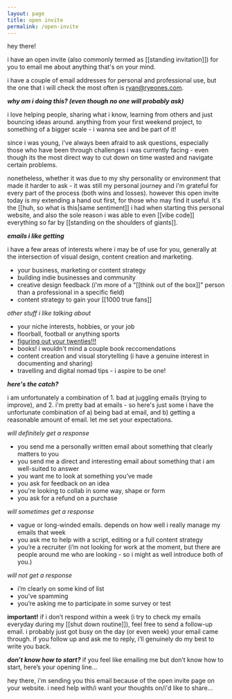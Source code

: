 ```yaml
---
layout: page
title: open invite
permalink: /open-invite
---
```


hey there!

i have an open invite (also commonly termed as [[standing invitation]]) for you to email me about anything that's on your mind.

i have a couple of email addresses for personal and professional use, but the one that i will check the most often is ryan@ryeones.com.

***why am i doing this? (even though no one will probably ask)***

i love helping people, sharing what i know, learning from others and just bouncing ideas around. anything from your first weekend project, to something of a bigger scale - i wanna see and be part of it!

since i was young, i've always been afraid to ask questions, especially those who have been through challenges i was currently facing - even though its the most direct way to cut down on time wasted and navigate certain problems.

nonetheless, whether it was due to my shy personality or environment that made it harder to ask - it was still my personal journey and i'm grateful for every part of the process (both wins and losses). however this open invite today is my extending a hand out first, for those who may find it useful. it's the [[huh, so what is this|same sentiment]] i had when starting this personal website, and also the sole reason i was able to even [[vibe code]] everything so far by [[standing on the shoulders of giants]].

***emails i like getting***

i have a few areas of interests where i may be of use for you, generally at the intersection of visual design, content creation and marketing.

- your business, marketing or content strategy
- building indie businesses and community
- creative design feedback (i'm more of a "[[think out of the box]]" person than a professional in a specific field)
- content strategy to gain your [[1000 true fans]]

*other stuff i like talking about*

- your niche interests, hobbies, or your job
- floorball, football or anything sports
- [figuring out your twenties!!!](https://www.fomties.com)
- books! i wouldn't mind a couple book reccomendations
- content creation and visual storytelling (i have a genuine interest in documenting and sharing)
- travelling and digital nomad tips - i aspire to be one!

***here's the catch?***

i am unfortunately a combination of 1. bad at juggling emails (trying to improve), and 2. i'm pretty bad at emails - so here's just some
i have the unfortunate combination of a) being bad at email, and b) getting a reasonable amount of email. let me set your expectations.

*will definitely get a response*

- you send me a personally written email about something that clearly matters to you
- you send me a direct and interesting email about something that i am well-suited to answer
- you want me to look at something you’ve made
- you ask for feedback on an idea
- you're looking to collab in some way, shape or form
- you ask for a refund on a purchase

*will sometimes get a response*

- vague or long-winded emails. depends on how well i really manage my emails that week
- you ask me to help with a script, editing or a full content strategy
- you’re a recruiter (i’m not looking for work at the moment, but there are people around me who are looking - so i might as well introduce both of you.)

*will not get a response*

- i’m clearly on some kind of list
- you’ve spamming
- you’re asking me to participate in some survey or test

**important!** if i don’t respond within a week (i try to check my emails everyday during my [[shut down routine]]), feel free to send a follow-up email. i probably just got busy on the day (or even week) your email came through. if you follow up and ask me to reply, i’ll genuinely do my best to write you back.

***don’t know how to start?***
if you feel like emailing me but don’t know how to start, here’s your opening line…

hey there,
i'm sending you this email because of the open invite page on your website.
i need help with/i want your thoughts on/i'd like to share...
